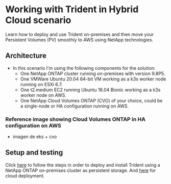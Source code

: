 # Working with Trident in Hybrid Cloud scenario
Learn how to deploy and use Trident on-premises and then move your Persistent Volumes (PV) smoothly to AWS using NetApp technologies.

## Architecture


- In this scenario I'm using the following components for the solution:
    - One NetApp ONTAP cluster running on-premises with version 9.8P5.
    - One VMWare Ubuntu 20.04 64-bit VM working as a k3s worker node running on ESXi 6.7.
    - One t2.medium EC2 running Ubuntu 18.04 Bionic working as a k3s worker node on AWS.
    - One NetApp Cloud Volumes ONTAP (CVO) of your choice, could be a single-node or HA configuration running on AWS.
  

### Reference image showing Cloud Volumes ONTAP in HA configuration on AWS

- imagen de eks + cvo

## Setup and testing

Click [here](0_worker1-k3s/README_onprem.md) to follow the steps in order to deploy and install Trident using a NetApp ONTAP on-premises cluster as persistent storage. And [here](1_worker2-ec2-k3s/README_cloud.md) for cloud deployment.

